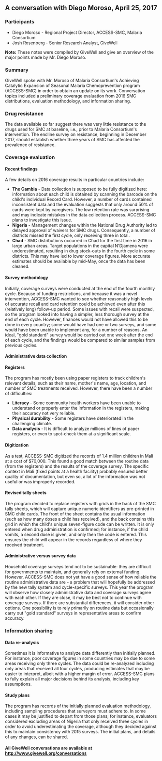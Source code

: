 ## A conversation with Diego Moroso, April 25, 2017

### Participants

* Diego Moroso - Regional Project Director, ACCESS-SMC, Malaria Consortium
* Josh Rosenberg - Senior Research Analyst, GiveWell

**Note:** These notes were compiled by GiveWell and give an overview of the major points made by Mr. Diego Moroso.

### Summary

GiveWell spoke with Mr. Moroso of Malaria Consortium's Achieving Catalytic Expansion of Seasonal Malaria Chemoprevention program (ACCESS-SMC) in order to obtain an update on its work. Conversation topics included a preliminary coverage evaluation from 2016 SMC distributions, evaluation methodology, and information sharing.

### Drug resistance

The data available so far suggest there was very little resistance to the drugs used for SMC at baseline, i.e., prior to Malaria Consortium's intervention. The endline survey on resistance, beginning in December 2017, should establish whether three years of SMC has affected the prevalence of resistance.

### Coverage evaluation

#### Recent findings

A few details on 2016 coverage results in particular countries include:

* **The Gambia** - Data collection is supposed to be fully digitized here: information about each child is obtained by scanning the barcode on the child's individual Record Card. However, a number of cards contained inconsistent data and the evaluation suggests that only around 50% of cards were kept by caregivers. The low retention rate was surprising and may indicate mistakes in the data collection process. ACCESS-SMC plans to investigate this issue.
* **Nigeria** - Management changes within the National Drug Authority led to delayed approval of waivers for SMC drugs. Consequently, a number of districts missed the first cycle, only receiving three in total.
* **Chad** - SMC distributions occurred in Chad for the first time in 2016 in large urban areas. Target populations in the capital N'Djamena were underestimated, resulting in drug stock-outs in the fourth cycle in some districts. This may have led to lower coverage figures. More accurate estimates should be available by mid-May, once the data has been cleaned.

#### Survey methodology

Initially, coverage surveys were conducted at the end of the fourth monthly cycle. Because of funding restrictions, and because it was a novel intervention, ACCESS-SMC wanted to see whether reasonably high levels of accurate recall and card retention could be achieved even after this (relatively long) follow-up period. Some issues with recall were suspected, so the program looked into having a simpler, less thorough survey at the end of each cycle. However, finances would not have allowed this to be done in every country; some would have had one or two surveys, and some would have been unable to implement any, for a number of reasons. An ideal, "gold standard" survey would be carried out one week after the end of each cycle, and the findings would be compared to similar samples from previous cycles.

#### Administrative data collection

#### Registers

The program has mostly been using paper registers to track children's relevant details, such as their name, mother's name, age, location, and number of SMC treatments received. However, there have been a number of difficulties:

* **Literacy** - Some community health workers have been unable to understand or properly enter the information in the registers, making their accuracy not very reliable.
* **Physical durability** - Some registers have deteriorated in the challenging climate.
* **Data analysis** - It is difficult to analyze millions of lines of paper registers, or even to spot-check them at a significant scale.

#### Digitization

As a test, ACCESS-SMC digitized the records of 1.4 million children in Mali at a cost of $70,000. This found a good match between the routine data (from the registers) and the results of the coverage survey. The specific context in Mali (fixed points at a health facility) probably ensured better quality of documentation, but even so, a lot of the information was not useful or was improperly recorded.

#### Revised tally sheets

The program decided to replace registers with grids in the back of the SMC tally sheets, which will capture unique numeric identifiers as pre-printed in SMC child cards. The front of the sheet contains the usual information (such as how many doses a child has received), and the back contains this grid in which the child's unique seven-figure code can be written. It is only entered when drug administration is confirmed; for instance, if the child vomits, a second dose is given, and only then the code is entered. This ensures the child will appear in the records regardless of where they received treatment.

#### Administrative versus survey data

Household coverage surveys tend not to be sustainable: they are difficult for governments to maintain, and generally rely on external funding. However, ACCESS-SMC does not yet have a good sense of how reliable the routine administrative data are - a problem that will hopefully be addressed by the new tally system and cycle-specific surveys. This year the program will observe how closely administrative data and coverage surveys agree with each other. If they are close, it may be best not to continue with coverage surveys. If there are substantial differences, it will consider other options. One possibility is to rely primarily on routine data but occasionally carry out "gold standard" surveys in representative areas to confirm accuracy.

### Information sharing

#### Data re-analysis

Sometimes it is informative to analyze data differently than initially planned. For instance, poor coverage figures in some countries may be due to some areas receiving only three cycles. The data could be re-analyzed including only areas that received all four cycles, producing estimates that may be easier to interpret, albeit with a higher margin of error. ACCESS-SMC plans to fully explain all major decisions behind its analysis, including key assumptions.

#### Study plans

The program has records of the initially planned evaluation methodology, including sampling procedures that surveyors must adhere to. In some cases it may be justified to depart from those plans; for instance, evaluators considered excluding areas of Nigeria that only received three cycles in order to avoid underestimating the coverage, although they decided against this to maintain consistency with 2015 surveys. The initial plans, and details of any changes, can be shared.

#### All GiveWell conversations are available at http://www.givewell.org/conversations
